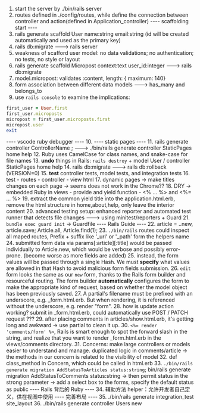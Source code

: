 
1. start the server by ./bin/rails server
2. routes defined in ./config/routes, while define the connection between controller and action(defined in Application_controller)
---- scaffolding start ----
3. rails generate scaffold User name:string email:string (id will be created automatically and used as the primary key)
4. rails db:migrate ---> rails server
5. weakness of scafford user model: no data validations; no authentication; no tests, no style or layout
6. rails generate scaffold Micropost context:text user_id:integer ---> rails db:migrate
7. model.micropost: validates :content, length: { maximum: 140}
8. form association between different data models ---> has_many and belongs_to
9. use `rails console` to examine the implications:
```Ruby
first_user = User.first
first_user.microposts
micropost = first_user.microposts.first
micropost.user
exit
```
---- vscode ruby debugger ----
10. 
---- static pages ----
11. rails generate controller ControllerName <optional action names>; ---> ./bin/rails generate controller StaticPages home help
12. Ruby uses CamelCase for class names, and snake-case for file names
13. **undo** things in Rails: `rails destroy` + model User / controller StaticPages home help
14. rails db:migrate  ---> rails db:rollback (VERSION=0)
15. **test** controller tests, model tests, and integration tests
16. test - routes - controller - view html
17. dynamic pages -> make titles changes on each page -> seems does not work in the Chrome??
18. DRY -> embedded Ruby in views - provide and yield function - <% ... %> and <%= ... %>
19. extract the common yield title into the application.html.erb, remove the html structure in home,about,help, only leave the interior content
20. advanced testing setup: enhanced reporter and automated test runner that detects file changes ---> using minitest/reporters + Guard
21. `bundle exec guard init` -> Guardfile
---- Rails Guide ----
22. article = ..new, article.save; Article.all, Article.find(1); 
23. `./bin/rails` routes could inspect all maped routes, Prefix + suffix like '_url' or '_path' form the helpers name
24. submitted form data via params[:article][:title] would be passed individually to Article.new, which would be verbose and possibly error-prone. (become worse as more fields are added)
25. instead, the form values will be passed through a single Hash. We must **specify** what values are allowed in that Hash to avoid malicious form fields submission.
26. `edit` form looks the same as our `new` form, thanks to the Rails form builder and resourceful routing. The form builder **automatically** configures the form to make the appropriate kind of request, based on whether the model object has been previously saved.
27. A partial's filename must be prefixed with an underscore, e.g. _form.html.erb. But when rendering, it is referenced without the underscore, e.g. render "form".
28. how is update action working? submit in _form.html.erb, could automatically use POST / PATCH request ??? 
29. after placing comments in articles/show.html.erb, it's getting long and awkward -> use partial to clean it up.
30. `<%= render 'comments/form' %>`, Rails is smart enough to spot the forward slash in the string, and realize that you want to render _form.html.erb in the views/comments directory.
31. Concerns: make large controllers or models easier to understand and manage. duplicated logic in comments/article -> the methods in our concern is related to the visibility of model
32. def class_method in Concern, which could be called in html.erb
33. `./bin/rails generate migration AddStatusToArticles status:string`; bin/rails generate migration AddStatusToComments status:string -> then permit status in the strong parameter -> add a select box to the forms, specify the default status as public
---- Rails 背后的 Ruby ----
34. 辅助方法 helper：允许开发者自己定义，供在视图中使用
---- 完善布局 ----
35. ./bin/rails generate integration_test site_layout
36. ./bin/rails generate controller Users new